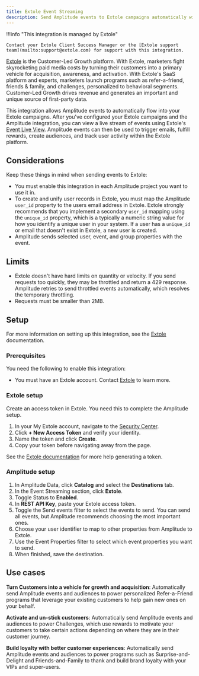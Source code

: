 ```yaml
---
title: Extole Event Streaming
description: Send Amplitude events to Extole campaigns automatically with just a few clicks.
---
```


!!!info "This integration is managed by Extole"

    Contact your Extole Client Success Manager or the [Extole support team](mailto:support@extole.com) for support with this integration.

[Extole](https://www.extole.com/) is the Customer-Led Growth platform. With Extole, marketers fight skyrocketing paid media costs by turning their customers into a primary vehicle for acquisition, awareness, and activation. With Extole's SaaS platform and experts, marketers launch programs such as refer-a-friend, friends & family, and challenges, personalized to behavioral segments. Customer-Led Growth drives revenue and generates an important and unique source of first-party data. 

This integration allows Amplitude events to automatically flow into your Extole campaigns. After you've configured your Extole campaigns and the Amplitude integration, you can view a live stream of events using Extole's [Event Live View](https://my.extole.com/events/live). Amplitude events can then be used to trigger emails, fulfill rewards, create audiences, and track user activity within the Extole platform.

## Considerations

Keep these things in mind when sending events to Extole:

- You must enable this integration in each Amplitude project you want to use it in.
- To create and unify user records in Extole, you must map the Amplitude `user_id` property to the users email address in Extole. Extole strongly recommends that you implement a secondary `user_id` mapping using the `unique_id` property, which is a typically a numeric string value for how you identify a unique user in your system. If a user has a `unique_id` or email that doesn't exist in Extole, a new user is created.
- Amplitude sends selected user, event, and group properties with the event.

## Limits

- Extole doesn't have hard limits on quantity or velocity. If you send requests too quickly, they may be throttled and return a 429 response. Amplitude retries to send throttled events automatically, which resolves the temporary throttling.
- Requests must be smaller than 2MB.

## Setup

For more information on setting up this integration, see the [Extole](https://docs.extole.com/docs) documentation.

### Prerequisites

You need the following to enable this integration:

- You must have an Extole account. Contact [Extole](mailto:hello@extole.com) to learn more.

### Extole setup

Create an access token in Extole. You need this to complete the Amplitude setup.

1. In your My Extole account, navigate to the  [Security Center](https://my.extole.com/security-center). 
2. Click **+ New Access Token** and verify your identity. 
3. Name the token and click **Create**.  
4. Copy your token before navigating away from the page.

See the [Extole documentation](https://dev.extole.com/reference/client-api-overview) for more help generating a token.

### Amplitude setup

1. In Amplitude Data, click **Catalog** and select the **Destinations** tab.
2. In the Event Streaming section, click **Extole**.
3. Toggle Status to **Enabled**.
4. In **REST API Key**, paste your Extole access token. 
5. Toggle the Send events filter to select the events to send. You can send all events, but Amplitude recommends choosing the most important ones.
6. Choose your user identifier to map to other properties from Amplitude to Extole.
7. Use the Event Properties filter to select which event properties you want to send.
8. When finished, save the destination.

## Use cases

**Turn Customers into a vehicle for growth and acquisition**: Automatically send Amplitude events and audiences to power personalized Refer-a-Friend programs that leverage your existing customers to help gain new ones on your behalf. 

**Activate and un-stick customers**: Automatically send Amplitude events and audiences to power Challenges, which use rewards to motivate your customers to take certain actions depending on where they are in their customer journey.

**Build loyalty with better customer experiences**: Automatically send Amplitude events and audiences to power programs such as Surprise-and-Delight and Friends-and-Family to thank and build brand loyalty with your VIPs and super-users.
